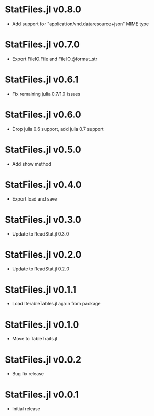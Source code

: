 # StatFiles.jl v0.8.0
* Add support for "application/vnd.dataresource+json" MIME type

# StatFiles.jl v0.7.0
* Export FileIO.File and FileIO.@format_str

# StatFiles.jl v0.6.1
* Fix remaining julia 0.7/1.0 issues

# StatFiles.jl v0.6.0
* Drop julia 0.6 support, add julia 0.7 support

# StatFiles.jl v0.5.0
* Add show method

# StatFiles.jl v0.4.0
* Export load and save

# StatFiles.jl v0.3.0
* Update to ReadStat.jl 0.3.0

# StatFiles.jl v0.2.0
* Update to ReadStat.jl 0.2.0

# StatFiles.jl v0.1.1
* Load IterableTables.jl again from package

# StatFiles.jl v0.1.0
* Move to TableTraits.jl

# StatFiles.jl v0.0.2
* Bug fix release

# StatFiles.jl v0.0.1
* Initial release

